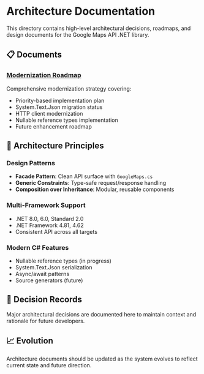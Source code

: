 # Architecture Documentation

This directory contains high-level architectural decisions, roadmaps, and design documents for the Google Maps API .NET library.

## 📋 Documents

### [Modernization Roadmap](./MODERNIZATION_ROADMAP.md)
Comprehensive modernization strategy covering:
- Priority-based implementation plan
- System.Text.Json migration status
- HTTP client modernization
- Nullable reference types implementation
- Future enhancement roadmap

## 🎯 Architecture Principles

### Design Patterns
- **Facade Pattern**: Clean API surface with `GoogleMaps.cs`
- **Generic Constraints**: Type-safe request/response handling
- **Composition over Inheritance**: Modular, reusable components

### Multi-Framework Support
- .NET 8.0, 6.0, Standard 2.0
- .NET Framework 4.81, 4.62
- Consistent API across all targets

### Modern C# Features
- Nullable reference types (in progress)
- System.Text.Json serialization
- Async/await patterns
- Source generators (future)

## 🔄 Decision Records

Major architectural decisions are documented here to maintain context and rationale for future developers.

## 📈 Evolution

Architecture documents should be updated as the system evolves to reflect current state and future direction.
